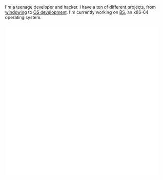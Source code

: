 I'm a teenage developer and hacker. I have a ton of different projects, from [windowing](https://github.com/loki-chat/lokinit) to [OS development](https://github.com/bright-shard/bs). I'm currently working on [BS](https://github.com/bright-shard/bs), an x86-64 operating system.

<div align="center">
    <img src="svg.svg" width="900" height="500" />
    <svg xmlns="http://www.w3.org/2000/svg" version="2.0">
        <use href="svg.svg#site">
    </svg>
</div>
